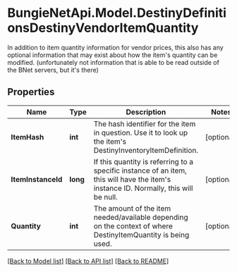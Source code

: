 # BungieNetApi.Model.DestinyDefinitionsDestinyVendorItemQuantity
In addition to item quantity information for vendor prices, this also has any optional information that may exist about how the item's quantity can be modified. (unfortunately not information that is able to be read outside of the BNet servers, but it's there)
## Properties

Name | Type | Description | Notes
------------ | ------------- | ------------- | -------------
**ItemHash** | **int** | The hash identifier for the item in question. Use it to look up the item&#39;s DestinyInventoryItemDefinition. | [optional] 
**ItemInstanceId** | **long** | If this quantity is referring to a specific instance of an item, this will have the item&#39;s instance ID. Normally, this will be null. | [optional] 
**Quantity** | **int** | The amount of the item needed/available depending on the context of where DestinyItemQuantity is being used. | [optional] 

[[Back to Model list]](../README.md#documentation-for-models) [[Back to API list]](../README.md#documentation-for-api-endpoints) [[Back to README]](../README.md)

